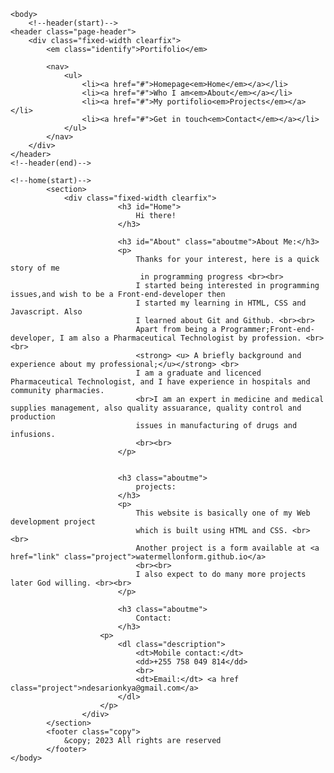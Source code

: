 <!DOCTYPE html> 
<html>
    <head>
        <meta charset="UTF-8">
        <meta name="viewport" content="width=device-with, initial-scale=1.0">
        <title>Portifolio project</title>
        <link rel="stylesheet" href="http://meyerweb.com/eric/tools/css/reset/reset.css">
        <link rel="stylesheet" href="style.css">
    </head>

    <body>
        <!--header(start)-->
    <header class="page-header">
        <div class="fixed-width clearfix">
            <em class="identify">Portifolio</em>

            <nav>
                <ul>
                    <li><a href="#">Homepage<em>Home</em></a></li>
                    <li><a href="#">Who I am<em>About</em></a></li>
                    <li><a href="#">My portifolio<em>Projects</em></a></li>
                    <li><a href="#">Get in touch<em>Contact</em></a></li>
                </ul>
            </nav>
        </div>
    </header>
    <!--header(end)-->

    <!--home(start)-->
            <section>
                <div class="fixed-width clearfix">
                            <h3 id="Home">
                                Hi there!
                            </h3>
            
                            <h3 id="About" class="aboutme">About Me:</h3>
                            <p>
                                Thanks for your interest, here is a quick story of me 
                                 in programming progress <br><br>
                                I started being interested in programming issues,and wish to be a Front-end-developer then
                                I started my learning in HTML, CSS and Javascript. Also 
                                I learned about Git and Github. <br><br>
                                Apart from being a Programmer;Front-end-developer, I am also a Pharmaceutical Technologist by profession. <br><br>
                                <strong> <u> A briefly background and experience about my professional;</u></strong> <br>
                                I am a graduate and licenced Pharmaceutical Technologist, and I have experience in hospitals and community pharmacies.
                                <br>I am an expert in medicine and medical supplies management, also quality assuarance, quality control and production 
                                issues in manufacturing of drugs and infusions.
                                <br><br>
                            </p>

                        
                            <h3 class="aboutme">
                                projects:
                            </h3>
                            <p>
                                This website is basically one of my Web development project
                                which is built using HTML and CSS. <br> <br>
                                Another project is a form available at <a href="link" class="project">watermellonform.github.io</a>
                                <br><br>
                                I also expect to do many more projects later God willing. <br><br>
                            </p>

                            <h3 class="aboutme">
                                Contact:
                            </h3>
                        <p>
                            <dl class="description">
                                <dt>Mobile contact:</dt>
                                <dd>+255 758 049 814</dd>
                                <br>
                                <dt>Email:</dt> <a href class="project">ndesarionkya@gmail.com</a>
                            </dl>
                        </p>
                    </div>
            </section>
            <footer class="copy">
                &copy; 2023 All rights are reserved
            </footer>
    </body>
</html>
